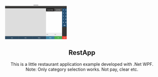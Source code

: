 <img src="https://raw.githubusercontent.com/caglardurmus/RestApp/master/Myapp.gif" alt="demo" style="max-width:40%;">

<div>
<h2 align="center"> RestApp </h2> 
<p align="center">This is a little restaurant application example developed with .Net WPF.<br>
Note: Only category selection works. Not pay, clear etc.
</p>
</div>
